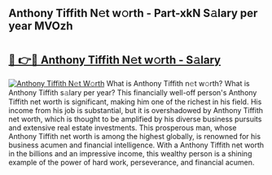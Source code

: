 ## Anthony Tiffith N𝚎t w𝚘rth - Part-xkN S𝚊lary per year MVOzh

# <h2><a href="http://gc4kpzm.nevu.top/?p=Anthony+Tiffith">🔗 👉🔴 Anthony Tiffith N𝚎t w𝚘rth - S𝚊lary</a></h2>

[![Anthony Tiffith N𝚎t W𝚘rth](https://i.imgur.com/Oavwk0R.jpeg)](http://gc4kpzm.nevu.top/?p=Anthony+Tiffith)
What is Anthony Tiffith n𝚎t w𝚘rth? What is Anthony Tiffith s𝚊lary per year?
This financially well-off person's Anthony Tiffith net worth is significant, making him one of the richest in his field. His income from his job is substantial, but it is overshadowed by Anthony Tiffith net worth, which is thought to be amplified by his diverse business pursuits and extensive real estate investments. This prosperous man, whose Anthony Tiffith net worth is among the highest globally, is renowned for his business acumen and financial intelligence. With a Anthony Tiffith net worth in the billions and an impressive income, this wealthy person is a shining example of the power of hard work, perseverance, and financial acumen.
